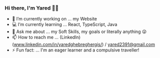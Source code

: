 ### Hi there, I'm Yared 👋🏾

<!--
**yaredghebre/yaredghebre** is a ✨ _special_ ✨ repository because its `README.md` (this file) appears on your GitHub profile.
Here are some ideas to get you started:
- 👯 I’m looking to collaborate on ...
- 🤔 I’m looking for help with ...
- 😄 Pronouns: ...
-->
- 🚀 I’m currently working on ... my Website
- 💻 I’m currently learning ... React, TypeScript, Java
- 💬 Ask me about ... my Soft Skills, my goals or literally anything 😜
- 📫 How to reach me ... (LinkedIn)(www.linkedin.com/in/yaredghebreghergis/) / yared2391@gmail.com
- ⚡ Fun fact: ... I'm an eager learner and a compulsive traveller!

